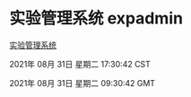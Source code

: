 # 实验管理系统 expadmin
[实验管理系统](http://111.175.123.163:56808/expadmin-782313d2-e1b1-4ea7-932e-3a55e6a1a4d0/)

2021年 08月 31日 星期二 17:30:42 CST

2021年 08月 31日 星期二 09:30:42 GMT
